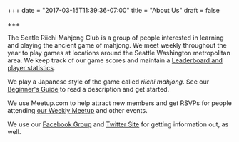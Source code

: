 +++
date = "2017-03-15T11:39:36-07:00"
title = "About Us"
draft = false

+++

The Seatle Riichi Mahjong Club is a group of people interested in learning and playing the ancient game of mahjong.  We meet weekly throughout the year to play games at locations around the Seattle Washington metropolitan area.  We keep track of our game scores and maintain a [Leaderboard and player statistics](https://seattlemahjong.club).

We play a Japanese style of the game called _riichi mahjong_.  See our [Beginner's Guide](/beginners) to read a description and get started.

We use Meetup.com to help attract new members and get RSVPs for people attending <a href="http://www.meetup.com/Seattle-Mahjong-Group/" target="_blank">our Weekly Meetup</a> and other events.

We use our <a href="https://www.facebook.com/groups/SeattleMahjong/" target="_blank">Facebook Group</a> and <a href="https://twitter.com/SeattleMahjong" target="_blank">Twitter Site</a> for getting information out, as well.
